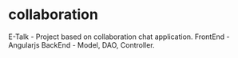 # collaboration
E-Talk - Project based on collaboration chat application.
FrontEnd - Angularjs
BackEnd - Model, DAO, Controller.
